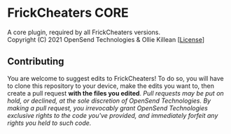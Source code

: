 # FrickCheaters CORE
A core plugin, required by all FrickCheaters versions.    
Copyright (C) 2021  OpenSend Technologies & Ollie Killean  [[License](https://github.com/FrickCheaters/1.16/blob/master/LICENSE)]

## Contributing
You are welcome to suggest edits to FrickCheaters! To do so, you will have to clone this repository to your device, make the edits you want to, then create a pull request **with the files you edited**. _Pull requests may be put on hold, or declined, at the sole discretion of OpenSend Technologies. By making a pull request, you irrevocably grant OpenSend Technologies exclusive rights to the code you've provided, and immediately forfeit any rights you held to such code._
